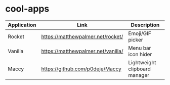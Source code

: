 # cool-apps

| Application |     Link    | Description   |
| ----------- | ----------- | ------------- |
| Rocket | https://matthewpalmer.net/rocket/ | Emoji/GIF picker |
| Vanilla | https://matthewpalmer.net/vanilla/ | Menu bar icon hider |
| Maccy | https://github.com/p0deje/Maccy | Lightweight clipboard manager |

